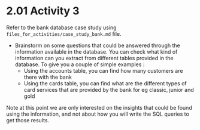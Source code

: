 # 2.01 Activity 3

Refer to the bank database case study using `files_for_activities/case_study_bank.md` file.

- Brainstorm on some questions that could be answered through the information available in the database. You can check what kind of information can you extract from different tables provided in the database. To give you a couple of simple examples :
    - Using the accounts table, you can find how many customers are there with the bank
    - Using the cards table, you can find what are the different types of card services that are provided by the bank for eg classic, junior and gold
    
Note at this point we are only interested on the insights that could be found using the information, and not about how you will write the SQL queries to get those results.
